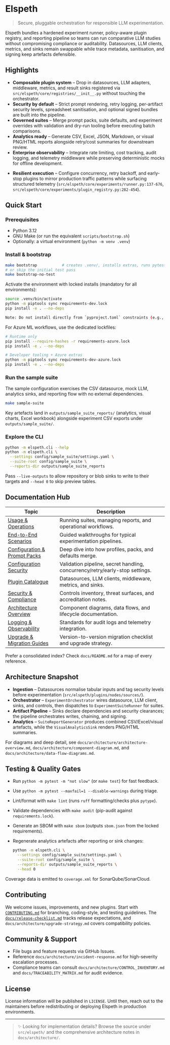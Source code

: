 # Elspeth

> Secure, pluggable orchestration for responsible LLM experimentation.

Elspeth bundles a hardened experiment runner, policy-aware plugin registry, and reporting pipeline so teams can run comparative LLM studies without compromising compliance or auditability. Datasources, LLM clients, metrics, and sinks remain swappable while trace metadata, sanitisation, and signing keep artefacts defensible.

## Highlights

- **Composable plugin system** – Drop in datasources, LLM adapters, middleware, metrics, and result sinks registered via `src/elspeth/core/registries/__init__.py` without touching the orchestrator.
- **Security by default** – Strict prompt rendering, retry logging, per-artifact security levels, spreadsheet sanitisation, and optional signed bundles are built into the pipeline.
- **Governed suites** – Merge prompt packs, suite defaults, and experiment overrides with validation and dry-run tooling before executing batch comparisons.
- **Analytics ready** – Generate CSV, Excel, JSON, Markdown, or visual PNG/HTML reports alongside retry/cost summaries for downstream review.
- **Enterprise observability** – Integrate rate limiting, cost tracking, audit logging, and telemetry middleware while preserving deterministic mocks for offline development.
<!-- UPDATE 2025-10-12: Resilient execution -->
- **Resilient execution** – Configure concurrency, retry backoff, and early-stop plugins to mirror production traffic patterns while surfacing structured telemetry (`src/elspeth/core/experiments/runner.py:137-676`, `src/elspeth/core/experiments/plugin_registry.py:282-454`).
<!-- END UPDATE -->

## Quick Start

### Prerequisites

- Python 3.12
- GNU Make (or run the equivalent `scripts/bootstrap.sh`)
- Optionally: a virtual environment (`python -m venv .venv`)

### Install & bootstrap

```bash
make bootstrap           # creates .venv/, installs extras, runs pytest
# or skip the initial test pass
make bootstrap-no-test
```

Activate the environment with locked installs (mandatory for all environments):

```bash
source .venv/bin/activate
python -m piptools sync requirements-dev.lock
pip install -e . --no-deps

Note: Do not install directly from `pyproject.toml` constraints (e.g., via unpinned `>=` ranges). Always sync from the lockfile with `piptools sync` to ensure reproducible builds and AIS compliance.
```

For Azure ML workflows, use the dedicated lockfiles:

```bash
# Runtime only
pip install --require-hashes -r requirements-azure.lock
pip install -e . --no-deps

# Developer tooling + Azure extras
python -m piptools sync requirements-dev-azure.lock
pip install -e . --no-deps
```

### Run the sample suite

The sample configuration exercises the CSV datasource, mock LLM, analytics sinks, and reporting flow with no external dependencies.

```bash
make sample-suite
```

Key artefacts land in `outputs/sample_suite_reports/` (analytics, visual charts, Excel workbook) alongside experiment CSV exports under `outputs/sample_suite/`.

### Explore the CLI

```bash
python -m elspeth.cli --help
python -m elspeth.cli \
  --settings config/sample_suite/settings.yaml \
  --suite-root config/sample_suite \
  --reports-dir outputs/sample_suite_reports
```

Pass `--live-outputs` to allow repository or blob sinks to write to their targets and `--head 0` to skip preview tables.

## Documentation Hub

| Topic | Description |
| ------ | ----------- |
| [Usage & Operations](docs/reporting-and-suite-management.md) | Running suites, managing reports, and operational workflows. |
| [End-to-End Scenarios](docs/end_to_end_scenarios.md) | Guided walkthroughs for typical experimentation pipelines. |
| [Configuration & Prompt Packs](docs/architecture/configuration-merge.md) | Deep dive into how profiles, packs, and defaults merge. |
| [Configuration Security](docs/architecture/configuration-security.md) | Validation pipeline, secret handling, concurrency/retry/early-stop settings. |
| [Plugin Catalogue](docs/architecture/plugin-catalogue.md) | Datasources, LLM clients, middleware, metrics, and sinks. |
| [Security & Compliance](docs/architecture/security-controls.md) | Controls inventory, threat surfaces, and accreditation notes. |
| [Architecture Overview](docs/architecture/README.md) | Component diagrams, data flows, and lifecycle documentation. |
| [Logging & Observability](docs/development/logging-standards.md) | Standards for audit logs and telemetry integration. |
| [Upgrade & Migration Guides](docs/migration-guide.md) | Version-to-version migration checklist and upgrade strategy. |

Prefer a consolidated index? Check `docs/README.md` for a map of every reference.

## Architecture Snapshot

- **Ingestion** – Datasources normalise tabular inputs and tag security levels before experimentation (`src/elspeth/plugins/nodes/sources/`).
- **Orchestrator** – `ExperimentOrchestrator` wires datasource, LLM client, sinks, and controls, then dispatches to `ExperimentSuiteRunner` for suites.
- **Artifact Pipeline** – Sinks declare dependencies and security clearances; the pipeline orchestrates writes, chaining, and signing.
- **Analytics** – `SuiteReportGenerator` produces combined CSV/Excel/visual artefacts, while the `VisualAnalyticsSink` renders PNG/HTML summaries.

For diagrams and deep detail, see `docs/architecture/architecture-overview.md`, `docs/architecture/component-diagram.md`, and `docs/architecture/data-flow-diagrams.md`.

## Testing & Quality Gates

- Run `python -m pytest -m "not slow"` (or `make test`) for fast feedback.
- Use `python -m pytest --maxfail=1 --disable-warnings` during triage.
- Lint/format with `make lint` (runs `ruff` formatting/checks plus `pytype`).
- Validate dependencies with `make audit` (pip-audit against `requirements.lock`).
- Generate an SBOM with `make sbom` (outputs `sbom.json` from the locked requirements).
- Regenerate analytics artefacts after reporting or sink changes:

  ```bash
  python -m elspeth.cli \
    --settings config/sample_suite/settings.yaml \
    --suite-root config/sample_suite \
    --reports-dir outputs/sample_suite_reports \
    --head 0
  ```

Coverage data is emitted to `coverage.xml` for SonarQube/SonarCloud.

## Contributing

We welcome issues, improvements, and new plugins. Start with [`CONTRIBUTING.md`](CONTRIBUTING.md) for branching, coding-style, and testing guidelines. The [`docs/release-checklist.md`](docs/release-checklist.md) tracks release expectations, and `docs/architecture/upgrade-strategy.md` covers compatibility policies.

## Community & Support

- File bugs and feature requests via GitHub Issues.
- Reference `docs/architecture/incident-response.md` for high-severity escalation processes.
- Compliance teams can consult `docs/architecture/CONTROL_INVENTORY.md` and `docs/TRACEABILITY_MATRIX.md` for audit evidence.

## License

License information will be published in `LICENSE`. Until then, reach out to the maintainers before redistributing or deploying Elspeth in production environments.

---

> ✨ Looking for implementation details? Browse the source under `src/elspeth/` and the comprehensive architecture notes in `docs/architecture/`.
